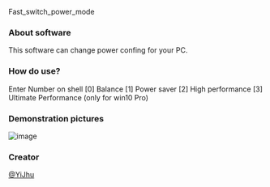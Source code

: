 Fast_switch_power_mode

### About software
This software can change power confing for your PC.

### How do use?
  Enter Number on shell
  [0]     Balance
  [1]     Power saver
  [2]     High performance
  [3]     Ultimate Performance (only for win10 Pro)

### Demonstration pictures
  ![image](https://github.com/YiJhu/Fast_switch_power_mode/blob/master/pic.png)

### Creator
[@YiJhu](https://github.com/YiJhu)
